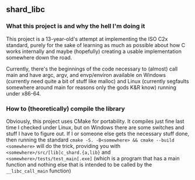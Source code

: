 ## shard_libc

### What this project is and why the hell I'm doing it
This project is a 13-year-old's attempt at implementing the ISO C2x standard, purely for the sake of learning as much as possible about how C works internally and maybe (hopefully) creating a usable implementation somewhere down the road.

Currently, there's the beginnings of the code necessary to (almost) call main and have argc, argv, and envp/environ available on Windows (currently need quite a bit of stuff like malloc) and Linux (currently segfaults somewhere around main for reasons only the gods K&R know) running under x86-64.

### How to (theoretically) compile the library
Obviously, this project uses CMake for portability. It compiles just fine last time I checked under Linux, but on Windows there are some switches and stuff I have to figure out. If I or someone else gets the necessary stuff done, then running the standard `cmake -S. -B<somewhere> && cmake --build <somewhere>` will do the trick, providing you with `<somewhere>/src/[lib]c_shard.{a,lib}` and `<somewhere>/tests/test_main[.exe]` (which is a program that has a main function and nothing else that is intended to be called by the `__libc_call_main` function)

